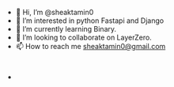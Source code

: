 - 👋 Hi, I’m @sheaktamin0
- 👀 I’m interested in python Fastapi and Django
- 🌱 I’m currently learning  Binary.
- 💞️ I’m looking to collaborate on LayerZero.
- 📫 How to reach me sheaktamin0@gmail.com
- #
<!---
sheaktamin0/sheaktamin0 is a ✨ special ✨ repository because its `README.md` (this file) appears on your GitHub profile.
You can click t

